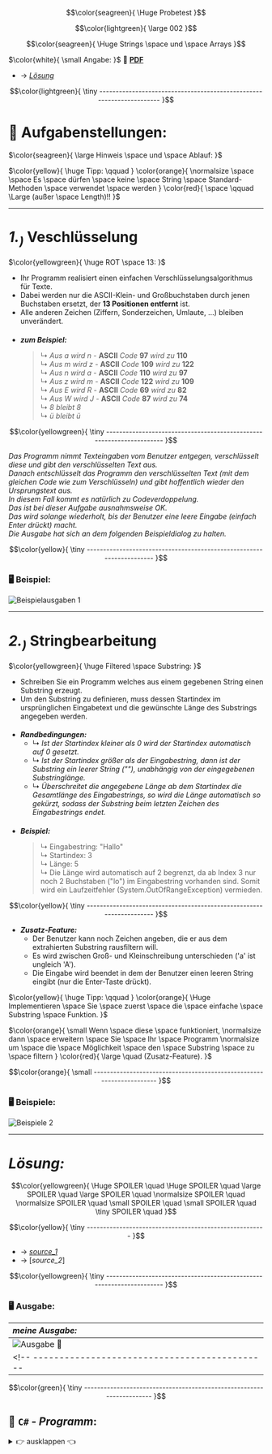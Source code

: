 $$\color{seagreen}{ 
\Huge Probetest 
}$$

$$\color{lightgreen}{ 
\large 002
}$$

$$\color{seagreen}{
\Huge Strings \space und \space Arrays
}$$ 

<!-- ---------------------------------------------|-------------------------------------------- -->
$\color{white}{
\small Angabe: 
}$
📎 [ **PDF** ](https://github.com/IxI-Enki/probetest-pose-002/blob/main/work-directory/Test01.pdf) 

 - → [*Lösung*](https://github.com/IxI-Enki/probetest-pose-002/blob/main/README.md#lösung)

$$\color{lightgreen}{
\tiny ---------------------------------------------------------------------
}$$

# 🧮 **Aufgabenstellungen:**  

$\color{seagreen}{
\large Hinweis \space und \space Ablauf:
}$

$\color{yellow}{
\huge Tipp: \qquad
}
\color{orange}{
\normalsize \space \space Es \space dürfen \space keine \space String \space Standard-Methoden \space verwendet \space werden }
\color{red}{
\space \qquad \Large (außer \space Length)!!
}$

---

# ***1.<sub>)</sub>***  Veschlüsselung     
$\color{yellowgreen}{
\huge ROT \space 13:
}$
  - Ihr Programm realisiert einen einfachen Verschlüsselungsalgorithmus für Texte.  
  - Dabei werden nur die ASCII-Klein- und Großbuchstaben durch jenen Buchstaben ersetzt, der **13 Positionen entfernt** ist.  
  - Alle anderen Zeichen (Ziffern, Sonderzeichen, Umlaute, …) bleiben unverändert.  
<!-- ---------------------------------------------|-------------------------------------------- -->  
 #### 
   - ***zum Beispiel:***  
     > ↳ *Aus a wird n -* **ASCII** *Code* **97** *wird zu* **110**  
     > ↳ *Aus m wird z -* **ASCII** *Code* **109** *wird zu* **122**  
     > ↳ *Aus n wird a -* **ASCII** *Code* **110** *wird zu* **97**  
     > ↳ *Aus z wird m -* **ASCII** *Code* **122** *wird zu* **109**  
     > ↳ *Aus E wird R -* **ASCII** *Code* **69** *wird zu* **82**  
     > ↳ *Aus W wird J -* **ASCII** *Code* **87** *wird zu* **74**  
     > ↳ *8 bleibt 8*  
     > ↳ *ü bleibt ü*

$$\color{yellowgreen}{
\tiny ---------------------------------------------------------------------
}$$
<!-- ---------------------------------------------|-------------------------------------------- -->  
*Das Programm nimmt Texteingaben vom Benutzer entgegen, verschlüsselt diese und gibt den verschlüsselten Text aus.*  
*Danach entschlüsselt das Programm den verschlüsselten Text (mit dem gleichen Code wie zum Verschlüsseln) und gibt hoffentlich wieder den Ursprungstext aus.*   
*In diesem Fall kommt es natürlich zu Codeverdoppelung.*  
*Das ist bei dieser Aufgabe ausnahmsweise OK.*  
*Das wird solange wiederholt, bis der Benutzer eine leere Eingabe (einfach Enter drückt) macht.*  
*Die Ausgabe hat sich an dem folgenden Beispieldialog zu halten.* 
<!-- ---------------------------------------------|-------------------------------------------- -->  
$$\color{yellow}{
\tiny ---------------------------------------------------------------------
}$$
<!-- ---------------------------------------------|-------------------------------------------- -->  
### 🖥 **Beispiel**:  
![Beispielausgaben 1](https://github.com/IxI-Enki/probetest-pose-002/assets/138018029/a506cd5f-f80a-4eb9-9d49-e2c1097f7ad4)


<!-- ---------------------------------------------|-------------------------------------------- -->  

 ---
 
 # ***2.<sub>)</sub>***  Stringbearbeitung   
$\color{yellowgreen}{
\huge Filtered \space Substring:
}$
      
- Schreiben Sie ein Programm welches aus einem gegebenen String einen Substring erzeugt.  
- Um den Substring zu definieren, muss dessen Startindex im ursprünglichen Eingabetext und die gewünschte Länge des Substrings angegeben werden.  
<!-- ---------------------------------------------|-------------------------------------------- -->  
 #### 
   - ***Randbedingungen:***  
     - ↳ *Ist der Startindex kleiner als 0 wird der Startindex automatisch auf 0 gesetzt.*  
     - ↳ *Ist der Startindex größer als der Eingabestring, dann ist der Substring ein leerer String (""), unabhängig von der eingegebenen Substringlänge.*  
     - ↳ *Überschreitet die angegebene Länge ab dem Startindex die Gesamtlänge des Eingabestrings, so wird die Länge automatisch so gekürzt, sodass der Substring beim letzten Zeichen des Eingabestrings endet.*
<!-- ---------------------------------------------|-------------------------------------------- -->  
 #### 
   - ***Beispiel:***  
     > ↳ Eingabestring: "Hallo"  
     > ↳ Startindex: 3  
     > ↳ Länge: 5  
     > ↳ Die Länge wird automatisch auf 2 begrenzt, da ab Index 3 nur noch 2 Buchstaben ("lo") im Eingabestring vorhanden sind.
     >     Somit wird ein Laufzeitfehler (System.OutOfRangeException) vermieden.

$$\color{yellow}{
\tiny ---------------------------------------------------------------------
}$$
<!-- ---------------------------------------------|-------------------------------------------- -->  
   - ***Zusatz-Feature:***
     - Der Benutzer kann noch Zeichen angeben, die er aus dem extrahierten Substring rausfiltern will.   
     - Es wird zwischen Groß- und Kleinschreibung unterschieden ('a' ist ungleich 'A').  
     - Die Eingabe wird beendet in dem der Benutzer einen leeren String eingibt (nur die Enter-Taste drückt).  
<!-- ---------------------------------------------|-------------------------------------------- -->  
$\color{yellow}{
\huge Tipp: \qquad
}
\color{orange}{ \Huge Implementieren \space Sie \space zuerst \space die \space einfache \space Substring \space Funktion. 
}$

$\color{orange}{
\small Wenn \space diese \space funktioniert, 
\normalsize dann \space erweitern \space Sie \space Ihr \space Programm 
\normalsize um \space die \space Möglichkeit \space den \space Substring \space zu \space filtern
}
\color{red}{
\large \quad (Zusatz-Feature).
}$

<!-- ---------------------------------------------|-------------------------------------------- -->  

$$\color{orange}{
\small ---------------------------------------------------------------------
}$$
<!-- ---------------------------------------------|-------------------------------------------- -->  
### 🖥 **Beispiele**:  
![Beispiele 2](https://github.com/IxI-Enki/probetest-pose-002/assets/138018029/0e723a4b-e040-443d-b495-44c00f7b6171)
<!-- ---------------------------------------------|-------------------------------------------- -->  

---

# ***Lösung:***  

$$\color{yellowgreen}{
\Huge SPOILER \quad \Huge SPOILER \quad \large SPOILER \quad \large SPOILER \quad \normalsize SPOILER \quad \normalsize SPOILER \quad \small SPOILER \quad \small SPOILER \quad \tiny SPOILER \quad
}$$
<!-- ---------------------------------------------|-------------------------------------------- -->  

$$\color{yellow}{
\tiny -------------------------------------------------------
}$$

 - → [*source_1*](https://github.com/IxI-Enki/probetest-pose-002/blob/main/work-directory/Beispiel_1.cs)
 - → [*source_2*]

$$\color{yellowgreen}{
\tiny ---------------------------------------------------------------------
}$$
<!-- ---------------------------------------------|-------------------------------------------- -->  
### 🖥 **Ausgabe**: 
   |            *meine Ausgabe:* |
   | :------------------------------- |
   |  ![**Ausgabe 📎**](https://github.com/IxI-Enki/probetest-pose-002/assets/138018029/c27e4de3-c85e-4f87-b85d-0fd19e28edf7) |
<!-- ---------------------------------------------|-------------------------------------------- -->  
$$\color{green}{
\tiny ---------------------------------------------------------------------
}$$

<!-- ---------------------------------------------|-------------------------------------------- -->  
## 💾 `C#` - *Programm*:
 <details><summary>👉 ausklappen 👈 </summary>

```c#
﻿namespace StringsArrays
{
  internal class Program
  {
    static void Main()
    {
     const int ROT13 = 13;

      Console.WriteLine("\n\n Text eingeben: \n\n  ");
      string input = "";
      input = Console.ReadLine();
      int length = input.Length;
      string encryptThis = "";
      bool indicator = false;

      for (int j = 0; j < 2; j++)
      {
        for (int i = 0; i < length; i++)
        {
          if ((Char.ToUpper(input[i])) >= 'A' && (Char.ToUpper(input[i]) <= 'M'))
          {
            encryptThis = encryptThis + (char)((int)(input[i]) + ROT13);
            indicator = true;
          }
          else if ((Char.ToUpper(input[i])) >= 'N' && (Char.ToUpper(input[i]) <= 'Z'))
          {
            encryptThis = encryptThis + (char)((int)(input[i]) - ROT13);
            indicator = true;
          }
          else
          {
            encryptThis = encryptThis + (input[i]);
            indicator = false;
          }
          Console.Write($"\n Zeichen: an Stelle {(int)(i)}: {(char)input[i]}" +
                        $" -> wird {((indicator == true) ? "" : "nicht")} {((j == 0) ? "ver" : "ent")}schlüsselt." +
          //            $"\n -> neuer Zwischenspeicher: {encryptThis.PadLeft(6)}" +
                         "");
        }
        Console.Write($"\n neuer Text: {encryptThis.PadLeft(6)}");
        input = encryptThis;
        encryptThis = "";
        Console.Write($"\n ...entschlüssel{((j == 0) ? "n..." : "t !")}" +
                       "\n ... Eingabetaste drücken ...");
        Console.ReadLine();
        }
      }
   }
}
```

<!-- ---------------------------------------------|-------------------------------------------- -->
$$\color{grey}{
\tiny ---------------------------------------------------------------------
}$$

- #### ROT13:

```c#
      // ROT13:
      /*
       *   0   1   2   3   4   5   6   7   8   9  10  11  12  
       *   A   B   C   D   E   F   G   H   I   J   K   L   M
       *   ↕   ↕   ↕   ↕   ↕   ↕   ↕   ↕   ↕   ↕   ↕   ↕   ↕  
       *   N   O   P   Q   R   S   T   U   V   W   X   Y   Z
       *  13  14  15  16  17  18  19  20  21  22  23  24  25
       *  
       *    +/- 13
       */
```
<!-- ---------------------------------------------|-------------------------------------------- -->
$$\color{grey}{
\tiny ---------------------------------------------------------------------
}$$

- #### ASCII Tabelle ausgeben *( - unnötiger Test)*:

```c#

        // UNNÖTIGER TEST:
        /* 
         * 
         * 
         * 
         char[] encodeThis = new char[255];
         Console.Write("\nASCII TABELLE:" +
           "\n--------------------------------" +
           "\n");
         for (int i = 0; i < encodeThis.Length; i++)
         {
           encodeThis[i] = (char)('A' + i);
           Console.Write($" Symbol: {(char)encodeThis[i]} num: {i.ToString("0").PadLeft(4)}   |");
           if (i % 3 == 0) { Console.WriteLine(); }
         } 
        *
        *
        *
        */
```

</details>

